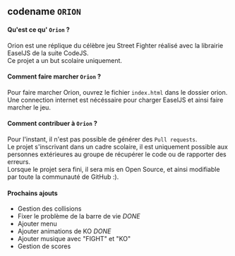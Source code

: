 ## codename `ORION`
#### Qu'est ce qu' `Orion` ?
Orion est une réplique du célèbre jeu Street Fighter réalisé avec la librairie EaselJS de la suite CodeJS. <br>
Ce projet a un but scolaire uniquement.
#### Comment faire marcher `Orion` ?
Pour faire marcher Orion, ouvrez le fichier `index.html` dans le dossier orion.<br>
Une connection internet est nécéssaire pour charger EaselJS et ainsi faire marcher le jeu.
#### Comment contribuer à `Orion` ?
Pour l'instant, il n'est pas possible de générer des `Pull requests`. <br>
Le projet s'inscrivant dans un cadre scolaire, il est uniquement possible aux personnes extérieures au groupe de récupérer le code ou de rapporter des erreurs. <br>
Lorsque le projet sera fini, il sera mis en Open Source, et ainsi modifiable par toute la communauté de GitHub :).
#### Prochains ajouts
- Gestion des collisions
- Fixer le problème de la barre de vie *DONE*
- Ajouter menu
- Ajouter animations de KO *DONE*
- Ajouter musique avec "FIGHT" et "KO"
- Gestion de scores

